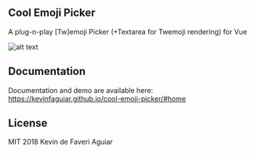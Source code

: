 ## Cool Emoji Picker
A plug-n-play [Tw]emoji Picker (+Textarea for Twemoji rendering) for Vue

![alt text](https://imgur.com/Uoq6ezj "Cool Emoji Picker Demo")

## Documentation
Documentation and demo are available here: https://kevinfaguiar.github.io/cool-emoji-picker/#home

## License
MIT 2018 Kevin de Faveri Aguiar
